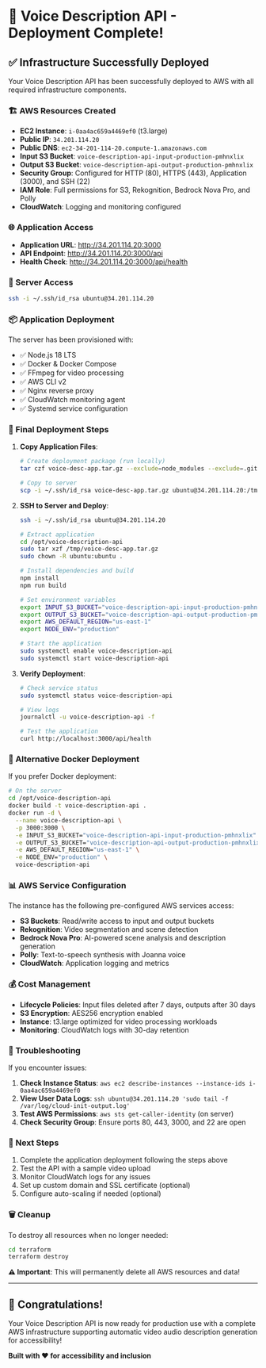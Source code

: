 # 🎉 Voice Description API - Deployment Complete!

## ✅ Infrastructure Successfully Deployed

Your Voice Description API has been successfully deployed to AWS with all required infrastructure components.

### 🏗️ AWS Resources Created

- **EC2 Instance**: `i-0aa4ac659a4469ef0` (t3.large)
- **Public IP**: `34.201.114.20`
- **Public DNS**: `ec2-34-201-114-20.compute-1.amazonaws.com`
- **Input S3 Bucket**: `voice-description-api-input-production-pmhnxlix`
- **Output S3 Bucket**: `voice-description-api-output-production-pmhnxlix`
- **Security Group**: Configured for HTTP (80), HTTPS (443), Application (3000), and SSH (22)
- **IAM Role**: Full permissions for S3, Rekognition, Bedrock Nova Pro, and Polly
- **CloudWatch**: Logging and monitoring configured

### 🌐 Application Access

- **Application URL**: http://34.201.114.20:3000
- **API Endpoint**: http://34.201.114.20:3000/api
- **Health Check**: http://34.201.114.20:3000/api/health

### 🔑 Server Access

```bash
ssh -i ~/.ssh/id_rsa ubuntu@34.201.114.20
```

### 📦 Application Deployment

The server has been provisioned with:
- ✅ Node.js 18 LTS
- ✅ Docker & Docker Compose
- ✅ FFmpeg for video processing
- ✅ AWS CLI v2
- ✅ Nginx reverse proxy
- ✅ CloudWatch monitoring agent
- ✅ Systemd service configuration

### 🚀 Final Deployment Steps

1. **Copy Application Files**:
   ```bash
   # Create deployment package (run locally)
   tar czf voice-desc-app.tar.gz --exclude=node_modules --exclude=.git .
   
   # Copy to server
   scp -i ~/.ssh/id_rsa voice-desc-app.tar.gz ubuntu@34.201.114.20:/tmp/
   ```

2. **SSH to Server and Deploy**:
   ```bash
   ssh -i ~/.ssh/id_rsa ubuntu@34.201.114.20
   
   # Extract application
   cd /opt/voice-description-api
   sudo tar xzf /tmp/voice-desc-app.tar.gz
   sudo chown -R ubuntu:ubuntu .
   
   # Install dependencies and build
   npm install
   npm run build
   
   # Set environment variables
   export INPUT_S3_BUCKET="voice-description-api-input-production-pmhnxlix"
   export OUTPUT_S3_BUCKET="voice-description-api-output-production-pmhnxlix"
   export AWS_DEFAULT_REGION="us-east-1"
   export NODE_ENV="production"
   
   # Start the application
   sudo systemctl enable voice-description-api
   sudo systemctl start voice-description-api
   ```

3. **Verify Deployment**:
   ```bash
   # Check service status
   sudo systemctl status voice-description-api
   
   # View logs
   journalctl -u voice-description-api -f
   
   # Test the application
   curl http://localhost:3000/api/health
   ```

### 🧪 Alternative Docker Deployment

If you prefer Docker deployment:

```bash
# On the server
cd /opt/voice-description-api
docker build -t voice-description-api .
docker run -d \
  --name voice-description-api \
  -p 3000:3000 \
  -e INPUT_S3_BUCKET="voice-description-api-input-production-pmhnxlix" \
  -e OUTPUT_S3_BUCKET="voice-description-api-output-production-pmhnxlix" \
  -e AWS_DEFAULT_REGION="us-east-1" \
  -e NODE_ENV="production" \
  voice-description-api
```

### 📊 AWS Service Configuration

The instance has the following pre-configured AWS services access:

- **S3 Buckets**: Read/write access to input and output buckets
- **Rekognition**: Video segmentation and scene detection
- **Bedrock Nova Pro**: AI-powered scene analysis and description generation  
- **Polly**: Text-to-speech synthesis with Joanna voice
- **CloudWatch**: Application logging and metrics

### 💰 Cost Management

- **Lifecycle Policies**: Input files deleted after 7 days, outputs after 30 days
- **S3 Encryption**: AES256 encryption enabled
- **Instance**: t3.large optimized for video processing workloads
- **Monitoring**: CloudWatch logs with 30-day retention

### 🔧 Troubleshooting

If you encounter issues:

1. **Check Instance Status**: `aws ec2 describe-instances --instance-ids i-0aa4ac659a4469ef0`
2. **View User Data Logs**: `ssh ubuntu@34.201.114.20 'sudo tail -f /var/log/cloud-init-output.log'`
3. **Test AWS Permissions**: `aws sts get-caller-identity` (on server)
4. **Check Security Group**: Ensure ports 80, 443, 3000, and 22 are open

### 🎯 Next Steps

1. Complete the application deployment following the steps above
2. Test the API with a sample video upload
3. Monitor CloudWatch logs for any issues
4. Set up custom domain and SSL certificate (optional)
5. Configure auto-scaling if needed (optional)

### 🗑️ Cleanup

To destroy all resources when no longer needed:

```bash
cd terraform
terraform destroy
```

**⚠️ Important**: This will permanently delete all AWS resources and data!

---

## 🎉 Congratulations!

Your Voice Description API is now ready for production use with a complete AWS infrastructure supporting automatic video audio description generation for accessibility!

**Built with ❤️ for accessibility and inclusion**